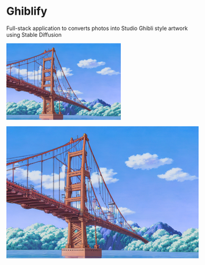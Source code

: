 # Ghiblify

Full-stack application to converts photos into Studio Ghibli style artwork using Stable Diffusion

<img src="/images/bridge.png" alt="Alt text" width="300" height="200">

![Alt text](/images/bridge.png)
